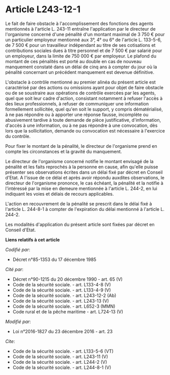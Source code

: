 # Article L243-12-1

Le fait de faire obstacle à l'accomplissement des fonctions des agents mentionnés à l'article L. 243-11 entraîne
l'application par le directeur de l'organisme concerné d'une pénalité d'un montant maximal de 3 750 € pour un particulier
employeur mentionné aux 3°, 4° ou 6° de l'article L. 133-5-6, de 7 500 € pour un travailleur indépendant au titre de ses
cotisations et contributions sociales dues à titre personnel et de 7 500 € par salarié pour un employeur, dans la limite de
750 000 € par employeur. Le plafond du montant de ces pénalités est porté au double en cas de nouveau manquement constaté
dans un délai de cinq ans à compter du jour où la pénalité concernant un précédent manquement est devenue définitive. 

L'obstacle à contrôle mentionné au premier alinéa du présent article est caractérisé par des actions ou omissions ayant pour
objet de faire obstacle ou de se soustraire aux opérations de contrôle exercées par les agents, quel que soit leur cadre
d'action, consistant notamment à refuser l'accès à des lieux professionnels, à refuser de communiquer une information
formellement sollicitée, quel qu'en soit le support, y compris dématérialisé, à ne pas répondre ou à apporter une réponse
fausse, incomplète ou abusivement tardive à toute demande de pièce justificative, d'information, d'accès à une information,
ou à ne pas répondre à une convocation, dès lors que la sollicitation, demande ou convocation est nécessaire à l'exercice du
contrôle. 

Pour fixer le montant de la pénalité, le directeur de l'organisme prend en compte les circonstances et la gravité du
manquement. 

Le directeur de l'organisme concerné notifie le montant envisagé de la pénalité et les faits reprochés à la personne en
cause, afin qu'elle puisse présenter ses observations écrites dans un délai fixé par décret en Conseil d'Etat. A l'issue de
ce délai et après avoir répondu auxdites observations, le directeur de l'organisme prononce, le cas échéant, la pénalité et
la notifie à l'intéressé par la mise en demeure mentionnée à l'article L. 244-2, en lui indiquant les voies et délais de
recours applicables. 

L'action en recouvrement de la pénalité se prescrit dans le délai fixé à l'article L. 244-8-1 à compter de l'expiration du
délai mentionné à l'article L. 244-2. 

Les modalités d'application du présent article sont fixées par décret en Conseil d'Etat.

**Liens relatifs à cet article**

_Codifié par_:

  - Décret n°85-1353 du 17 décembre 1985

_Cité par_:

  - Décret n°90-1215 du 20 décembre 1990 - art. 65 (V)
  - Code de la sécurité sociale. - art. L133-4-8 (V)
  - Code de la sécurité sociale. - art. L133-4-9 (V)
  - Code de la sécurité sociale. - art. L243-12-2 (Ab)
  - Code de la sécurité sociale. - art. L243-13 (V)
  - Code de la sécurité sociale. - art. L652-3 (MMN)
  - Code rural et de la pêche maritime - art. L724-13 (V)

_Modifié par_:

  - Loi n°2016-1827 du 23 décembre 2016 - art. 23

_Cite_:

  - Code de la sécurité sociale. - art. L133-5-6 (VT)
  - Code de la sécurité sociale. - art. L243-11 (V)
  - Code de la sécurité sociale. - art. L244-2 (V)
  - Code de la sécurité sociale. - art. L244-8-1 (V)
